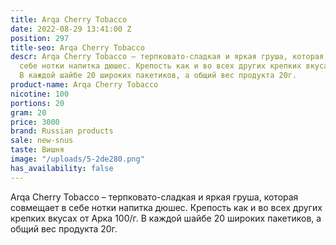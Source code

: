 ```yaml
---
title: Arqa Cherry Tobacco
date: 2022-08-29 13:41:00 Z
position: 297
title-seo: Arqa Cherry Tobacco
descr: Arqa Cherry Tobacco – терпковато-сладкая и яркая груша, которая совмещает в
  себе нотки напитка дюшес. Крепость как и во всех других крепких вкусах от Арка 100/г.
  В каждой шайбе 20 широких пакетиков, а общий вес продукта 20г.
product-name: Arqa Cherry Tobacco
nicotine: 100
portions: 20
gram: 20
price: 3000
brand: Russian products
sale: new-snus
taste: Вишня
image: "/uploads/5-2de280.png"
has_availability: false
---
```


Arqa Cherry Tobacco – терпковато-сладкая и яркая груша, которая совмещает в себе нотки напитка дюшес. Крепость как и во всех других крепких вкусах от Арка 100/г. В каждой шайбе 20 широких пакетиков, а общий вес продукта 20г.